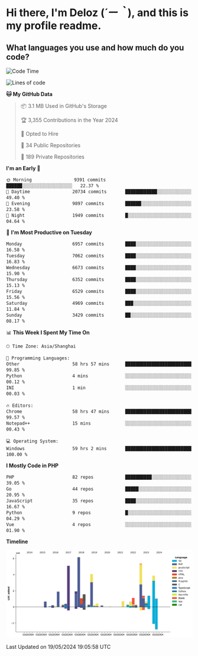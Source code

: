 # **Hi there, I'm Deloz (*´ー｀*), and this is my profile readme.**

## **What languages you use and how much do you code?**

<!--START_SECTION:waka-->
![Code Time](http://img.shields.io/badge/Code%20Time-4%2C026%20hrs%2037%20mins-blue)

![Lines of code](https://img.shields.io/badge/From%20Hello%20World%20I%27ve%20Written-41.0%20million%20lines%20of%20code-blue)

**🐱 My GitHub Data** 

> 📦 3.1 MB Used in GitHub's Storage 
 > 
> 🏆 3,355 Contributions in the Year 2024
 > 
> 💼 Opted to Hire
 > 
> 📜 34 Public Repositories 
 > 
> 🔑 189 Private Repositories 
 > 
**I'm an Early 🐤** 

```text
🌞 Morning                9391 commits        ██████░░░░░░░░░░░░░░░░░░░   22.37 % 
🌆 Daytime                20734 commits       ████████████░░░░░░░░░░░░░   49.40 % 
🌃 Evening                9897 commits        ██████░░░░░░░░░░░░░░░░░░░   23.58 % 
🌙 Night                  1949 commits        █░░░░░░░░░░░░░░░░░░░░░░░░   04.64 % 
```
📅 **I'm Most Productive on Tuesday** 

```text
Monday                   6957 commits        ████░░░░░░░░░░░░░░░░░░░░░   16.58 % 
Tuesday                  7062 commits        ████░░░░░░░░░░░░░░░░░░░░░   16.83 % 
Wednesday                6673 commits        ████░░░░░░░░░░░░░░░░░░░░░   15.90 % 
Thursday                 6352 commits        ████░░░░░░░░░░░░░░░░░░░░░   15.13 % 
Friday                   6529 commits        ████░░░░░░░░░░░░░░░░░░░░░   15.56 % 
Saturday                 4969 commits        ███░░░░░░░░░░░░░░░░░░░░░░   11.84 % 
Sunday                   3429 commits        ██░░░░░░░░░░░░░░░░░░░░░░░   08.17 % 
```


📊 **This Week I Spent My Time On** 

```text
🕑︎ Time Zone: Asia/Shanghai

💬 Programming Languages: 
Other                    58 hrs 57 mins      █████████████████████████   99.85 % 
Python                   4 mins              ░░░░░░░░░░░░░░░░░░░░░░░░░   00.12 % 
INI                      1 min               ░░░░░░░░░░░░░░░░░░░░░░░░░   00.03 % 

🔥 Editors: 
Chrome                   58 hrs 47 mins      █████████████████████████   99.57 % 
Notepad++                15 mins             ░░░░░░░░░░░░░░░░░░░░░░░░░   00.43 % 

💻 Operating System: 
Windows                  59 hrs 2 mins       █████████████████████████   100.00 % 
```

**I Mostly Code in PHP** 

```text
PHP                      82 repos            ██████████░░░░░░░░░░░░░░░   39.05 % 
Go                       44 repos            █████░░░░░░░░░░░░░░░░░░░░   20.95 % 
JavaScript               35 repos            ████░░░░░░░░░░░░░░░░░░░░░   16.67 % 
Python                   9 repos             █░░░░░░░░░░░░░░░░░░░░░░░░   04.29 % 
Vue                      4 repos             ░░░░░░░░░░░░░░░░░░░░░░░░░   01.90 % 
```



**Timeline**

![Lines of Code chart](https://raw.githubusercontent.com/deloz/deloz/main/assets/bar_graph.png)


 Last Updated on 19/05/2024 19:05:58 UTC
<!--END_SECTION:waka-->
